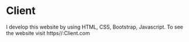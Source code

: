 # Client
I develop this website by using HTML, CSS, Bootstrap, Javascript. To see the website visit https//:Client.com

